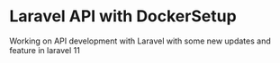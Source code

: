 # Laravel API with DockerSetup
Working on API development with Laravel with some new updates and feature in laravel 11
